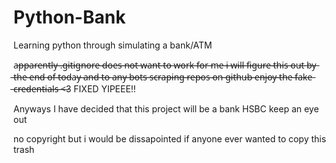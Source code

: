 # Python-Bank

Learning python through simulating a bank/ATM

a̶p̶p̶a̶r̶e̶n̶t̶l̶y̶ ̶.̶g̶i̶t̶i̶g̶n̶o̶r̶e̶ ̶d̶o̶e̶s̶ ̶n̶o̶t̶ ̶w̶a̶n̶t̶ ̶t̶o̶ ̶w̶o̶r̶k̶ ̶f̶o̶r̶ ̶m̶e̶ ̶i̶ ̶w̶i̶l̶l̶ ̶f̶i̶g̶u̶r̶e̶ ̶t̶h̶i̶s̶ ̶o̶u̶t̶ ̶b̶y̶ ̶t̶h̶e̶ ̶e̶n̶d̶ ̶o̶f̶ ̶t̶o̶d̶a̶y̶ ̶a̶n̶d̶ ̶t̶o̶ ̶a̶n̶y̶ ̶b̶o̶t̶s̶ ̶s̶c̶r̶a̶p̶i̶n̶g̶ ̶r̶e̶p̶o̶s̶ ̶o̶n̶ ̶g̶i̶t̶h̶u̶b̶ ̶e̶n̶j̶o̶y̶ ̶t̶h̶e̶ ̶f̶a̶k̶e̶ ̶c̶r̶e̶d̶e̶n̶t̶i̶a̶l̶s̶ ̶<̶3 FIXED YIPEEE!!

Anyways I have decided that this project will be a bank HSBC keep an eye out

no copyright but i would be dissapointed if anyone ever wanted to copy this trash
